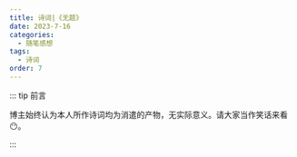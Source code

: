 ```yaml
---
title: 诗词|《无题》
date: 2023-7-16
categories: 
  - 随笔感想
tags: 
  - 诗词
order: 7
---
```


::: tip 前言

 博主始终认为本人所作诗词均为消遣的产物，无实际意义。请大家当作笑话来看😶。

:::

<Poem t="《无题》" :p="['执灯望月 萤火星光','念与伊人水一方','心是相望 更却凄凉','南国红豆思断肠','','信步闲庭吟咏篇章','山岳潜形夜且长','一饮浊觞 更尽思惘','蓬山青鸟寄情棠']"/>
